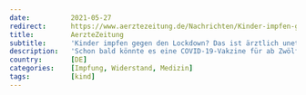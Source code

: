 ```yaml
---
date:          2021-05-27
redirect:      https://www.aerztezeitung.de/Nachrichten/Kinder-impfen-gegen-den-Lockdown-Das-ist-aerztlich-unethisch-419961.html
title:         AerzteZeitung
subtitle:      'Kinder impfen gegen den Lockdown? Das ist ärztlich unethisch!'
description:   'Schon bald könnte es eine COVID-19-Vakzine für ab Zwölfjährige geben. Politiker diskutieren über Reihenimpfungen, damit die Kinder wieder in die Schule können – und der Lockdown endet. Das wäre ein Bruch mit ärztlichen Prinzipien, finden zwei Hausärzte.'
country:       [DE]
categories:    [Impfung, Widerstand, Medizin]
tags:          [kind]
---
```

